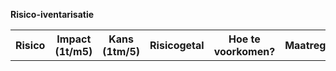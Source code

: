 **Risico-iventarisatie**
<table>
<colgroup>
<col style="width: 26%"/>
<col style="width: 13%"/>
<col style="width: 11%"/>
<col style="width: 27%"/>
<col style="width: 21%"/>
</colgroup>
<thead>
<tr class="header">
<th><strong>Risico</strong</th>
<th><strong>Impact (1t/m5)</strong></th>
<th><strong>Kans (1tm/5)</strong></th>
<th><strong>Risicogetal</strong></th>
<th><strong>Hoe te voorkomen?</strong></th>
<th><strong>Maatregel</strong></th>
<th><strong>Kans (na)</strong></th>
<th><strong>Impact (na)</strong></th>
<th><strong>Risicogetal (na)</strong></th>
<th><strong>Oplossing toegepast</strong></th>
</tr>
</thead>
<tbody>
<tr class="odd">
</tr>
<!-- eind eerste colom moet nog ingevuld worden -->
<tr class="even">
</tr>
<!-- eind tweede colom moet nog ingevuld worden -->
</tbody>